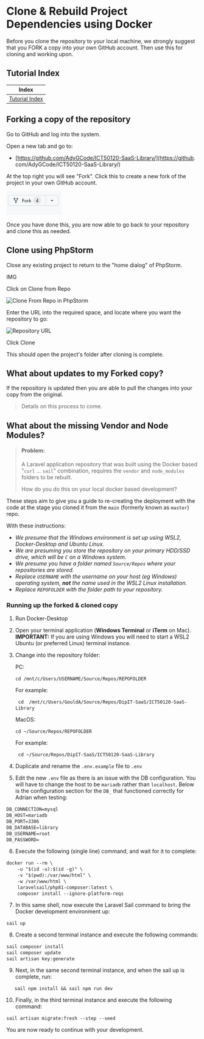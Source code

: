 # Clone & Rebuild Project Dependencies using Docker

Before you clone the repository to your local machine, we strongly 
suggest that you FORK a copy into your own GitHub account.
Then use this for cloning and working upon.

## Tutorial Index

|                Index                 |
|:------------------------------------:|
| [Tutorial Index](ReadMe-00-Index.md) |


## Forking a copy of the repository

Go to GitHub and log into the system.

Open a new tab and go to:
- [https://github.com/AdyGCode/ICT50120-SaaS-Library/](https://github.
com/AdyGCode/ICT50120-SaaS-Library/)

At the top right you will see "Fork". Click this to create a new fork of the project in your own GitHub account.

![Forking a copy](images/fork-01.png)

Once you have done this, you are now able to go back to your repository and clone this as needed.

## Clone using PhpStorm

Close any existing project to return to the "home dialog" of PhpStorm.

IMG

Click on Clone from Repo

![Clone From Repo in PhpStorm](images/phpstorm-clone-repo-1.png)

Enter the URL into the required space, and locate where you want the 
repository to go:

![Repository URL](images/phpstorm-clone-repo-2.png)

Click Clone

This should open the project's folder after cloning is complete.

## What about updates to my Forked copy?

If the repository is updated then you are able to pull the changes into your 
copy from the original.

> Details on this process to come.



## What about the missing Vendor and Node Modules?

> #### Problem:
> 
> A Laravel application repository that was built using the Docker 
> based "`curl` ... `sail`" combination, requires the `vendor` 
> and `node_modules` folders to be rebuilt. 
> 
> How do you do this on your local docker based development?

These steps aim to give you a guide to re-creating the deployment with the 
code at the stage you cloned it from the `main` 
(formerly known as `master`) repo.

With these instructions:
- *We presume that the Windows environment is set up using WSL2, Docker-Desktop and Ubuntu Linux.*
- *We are presuming you store the repository on your primary HDD/SSD drive, which will be `C` on a Windows system.*
- *We presume you have a folder named `Source/Repos` where your repositories are stored.*
- *Replace `USERNAME` with the username on your host (eg Windows) operating system, **not** the name used in the WSL2 Linux 
  installation.*
- *Replace `REPOFOLDER` with the folder path to your repository.*

### Running up the forked & cloned copy

1) Run Docker-Desktop

2) Open your terminal application (**Windows Terminal** or **iTerm** on Mac).
   <br>**IMPORTANT:** If you are using Windows you will 
   need to start a WSL2 Ubuntu (or preferred Linux) terminal instance.

3) Change into the repository folder:

   PC: 
   ```shell
   cd /mnt/c/Users/USERNAME/Source/Repos/REPOFOLDER
   ```
   For example:
   ```shell
    cd  /mnt/c/Users/GouldA/Source/Repos/DipIT-SaaS/ICT50120-SaaS-Library
   ```
   MacOS: 
   ```shell
   cd ~/Source/Repos/REPOFOLDER
   ```
   For example: 
   ```shell
    cd ~/Source/Repos/DipIT-SaaS/ICT50120-SaaS-Library
   ```
4) Duplicate and rename the `.env.example` file to `.env`

5) Edit the new `.env` file as there is an issue with the DB configuration. You will have to change the host to be `mariadb` 
   rather than `localhost`. Below is the configuration section for the `DB_` that functioned correctly for Adrian when testing:
```dotenv
DB_CONNECTION=mysql
DB_HOST=mariadb
DB_PORT=3306
DB_DATABASE=library
DB_USERNAME=root
DB_PASSWORD=
```

6) Execute the following (single line) command, and wait for it to complete:
```shell
docker run --rm \
    -u "$(id -u):$(id -g)" \
    -v "$(pwd):/var/www/html" \
    -w /var/www/html \
    laravelsail/php81-composer:latest \
    composer install --ignore-platform-reqs
```

7) In this same shell, now execute the Laravel Sail command to bring the Docker development environment up: 
```shell 
sail up
```

8) Create a second terminal instance and execute the following commands:
```shell
sail composer install
sail composer update
sail artisan key:generate
```

09) Next, in the same second terminal instance, and when the sail up is complete, run:
```shell
   sail npm install && sail npm run dev
```

10) Finally, in the third terminal instance and execute the following command:
```shell
sail artisan migrate:fresh --step --seed
```


You are now ready to continue with your development.
